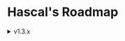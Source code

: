 # Hascal's Roadmap 

<details>
<summary>v1.3.x</summary>

### Base
- redesign logo
- js backend(`hascal2js`)
- static variables

### Language
- lambdas :
```
var mythread = thread(@(1000,true){
    print("hi")
})
```

### Standard Library
- `thread` library

### Library Manager
- unistall library option

</details>